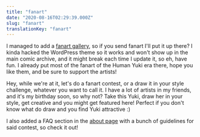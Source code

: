 ```yaml
---
title: "fanart"
date: "2020-08-16T02:29:39.000Z"
slug: "fanart"
translationKey: "fanart"
---
```


I managed to add a [fanart gallery](/series/horselife-bonus/), so if you send fanart I'll put it up there? I kinda hacked the WordPress theme so it works and won't show up in the main comic archive, and it might break each time I update it, so eh, have fun. I already put most of the fanart of the Human Yuki era there, hope you like them, and be sure to support the artists!

Hey, while we're at it, let's do a fanart contest, or a draw it in your style challenge, whatever you want to call it. I have a lot of artists in my friends, and it's my birthday soon, so why not? Take this Yuki, draw her in your style, get creative and you might get featured here! Perfect if you don't know what do draw and you find Yuki attractive :)

I also added a FAQ section in the [about page](https://yukiis.moe/about/) with a bunch of guidelines for said contest, so check it out!
